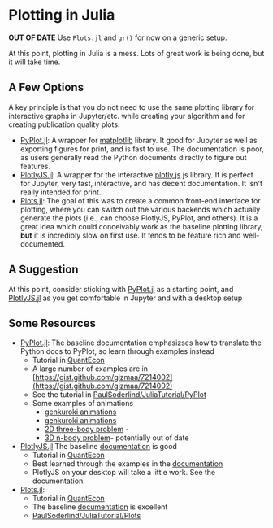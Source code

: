 # Plotting in Julia
**OUT OF DATE** Use `Plots.jl` and `gr()` for now on a generic setup.

At this point, plotting in Julia is a mess. Lots of great work is being done, but it will take time.

## A Few Options
A key principle is that you do not need to use the same plotting library for interactive graphs in Jupyter/etc. while creating your algorithm and for creating publication quality plots.

- [PyPlot.jl](https://github.com/JuliaPy/PyPlot.jl): A wrapper for [matplotlib](https://matplotlib.org/api/pyplot_api.html) library.  It good for Jupyter as well as exporting figures for print, and is fast to use.  The documentation is poor, as users generally read the Python documents directly to figure out features.  
- [PlotlyJS.jl](https://github.com/sglyon/PlotlyJS.jl): A wrapper for the interactive [plotly.js](https://plot.ly/javascript/).js library.  It is perfect for Jupyter, very fast, interactive, and has decent documentation.  It isn't really intended for print.  
- [Plots.jl](https://github.com/JuliaPlots/Plots.jl): The goal of this was to create a common front-end interface for plotting, where you can switch out the various backends which actually generate the plots (i.e., can choose PlotlyJS, PyPlot, and others).  It is a great idea which could conceivably work as the baseline plotting library, **but** it is incredibly slow on first use.  It tends to be feature rich and well-documented.

## A Suggestion
At this point, consider sticking with [PyPlot.jl](https://github.com/JuliaPy/PyPlot.jl) as a starting point, and [PlotlyJS.jl](https://github.com/sglyon/PlotlyJS.jl) as you get comfortable in Jupyter and with a desktop setup

## Some Resources
- [PyPlot.jl](https://github.com/JuliaPy/PyPlot.jl): The baseline documentation emphasizses how to translate the Python docs to PyPlot, so learn through examples instead
  - Tutorial in [QuantEcon](https://lectures.quantecon.org/jl/julia_plots.html#pyplot)
  - A large number of examples are in [https://gist.github.com/gizmaa/7214002](https://gist.github.com/gizmaa/7214002)
  - See the tutorial in [PaulSoderlind/JuliaTutorial/PyPlot](https://github.com/PaulSoderlind/JuliaTutorial/blob/master/Tutorial_21_PyPlot.ipynb)
  - Some examples of animations
    - [genkuroki animations](https://genkuroki.github.io/documents/Jupyter/20170624%20Examples%20of%20animations%20in%20Julia%20by%20PyPlot%20and%20matplotlib.animation.html)
    - [genkuroki animations](https://genkuroki.github.io/documents/Jupyter/20170624%20Examples%20of%20animations%20in%20Julia%20by%20PyPlot%20and%20matplotlib.animation.html)
    - [2D three-body problem](http://nbviewer.jupyter.org/github/tom26/JuliaFun/blob/master/2D%203-Body%20Problem.ipynb) -
    - [3D n-body problem](http://nbviewer.jupyter.org/github/tom26/JuliaFun/blob/master/3D%20n-body%20problem.ipynb)- potentially out of date
- [PlotlyJS.jl](https://github.com/sglyon/PlotlyJS.jl) The baseline [documentation](http://spencerlyon.com/PlotlyJS.jl/) is good
  - Tutorial in [QuantEcon](https://lectures.quantecon.org/jl/julia_plots.html#plotlyjs)
  - Best learned through the examples in the [documentation](http://spencerlyon.com/PlotlyJS.jl/)
  - PlotlyJS on your desktop will take a little work.  See the documentation.
- [Plots.jl](https://github.com/JuliaPlots/Plots.jl):
  - Tutorial in [QuantEcon](https://lectures.quantecon.org/jl/julia_plots.html#plots-jl)
  - The baseline [documentation](http://docs.juliaplots.org/latest/) is excellent
  - [PaulSoderlind/JuliaTutorial/Plots](https://github.com/PaulSoderlind/JuliaTutorial/blob/master/Tutorial_22_Plots.ipynb)
